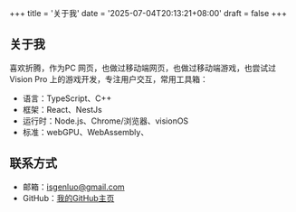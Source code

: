 +++
title = '关于我'
date = '2025-07-04T20:13:21+08:00'
draft = false
+++

## 关于我

喜欢折腾，作为PC 网页，也做过移动端网页，也做过移动端游戏，也尝试过 Vision Pro 上的游戏开发，专注用户交互，常用工具箱：

- 语言：TypeScript、C++
- 框架：React、NestJs
- 运行时：Node.js、Chrome/浏览器、visionOS
- 标准：webGPU、WebAssembly、

## 联系方式

- 邮箱：<isgenluo@gmail.com>
- GitHub：[我的GitHub主页](https://github.com/genluo)
